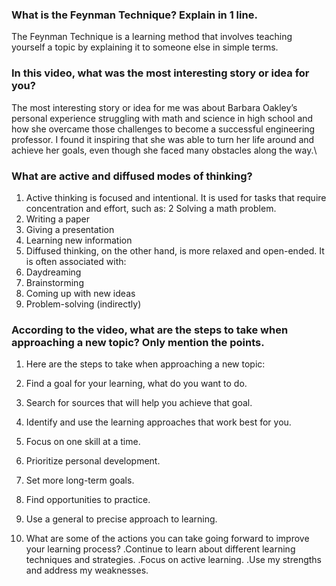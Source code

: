 ### What is the Feynman Technique? Explain in 1 line.
The Feynman Technique is a learning method that involves teaching yourself a topic by explaining it to someone else in simple terms.


###  In this video, what was the most interesting story or idea for you?
The most interesting story or idea for me was about Barbara Oakley’s personal experience struggling with math and science in high school and how she overcame those challenges to become a successful engineering professor. I found it inspiring that she was able to turn her life around and achieve her goals, even though she faced many obstacles along the way.\



### What are active and diffused modes of thinking?
1. Active thinking is focused and intentional. It is used for tasks that require concentration and effort, such as:
2 Solving a math problem.
3. Writing a paper
4. Giving a presentation
5. Learning new information
6. Diffused thinking, on the other hand, is more relaxed and open-ended. It is often associated with:
7. Daydreaming
8. Brainstorming
9. Coming up with new ideas
10. Problem-solving (indirectly)

### According to the video, what are the steps to take when approaching a new topic? Only mention the points.
1. Here are the steps to take when approaching a new topic:
2. Find a goal for your learning, what do you want to do.
3. Search for sources that will help you achieve that goal.
4. Identify and use the learning approaches that work best for you.
5. Focus on one skill at a time.
6. Prioritize personal development.
7. Set more long-term goals.
8. Find opportunities to practice.
9. Use a general to precise approach to learning.
 
 
5. What are some of the actions you can take going forward to improve your learning process?
.Continue to learn about different learning techniques and strategies.
.Focus on active learning.
.Use my strengths and address my weaknesses.
